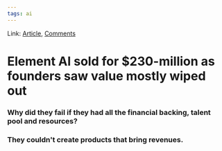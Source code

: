 ```yaml
---
tags: ai
---
```


Link: [Article](https://www.theglobeandmail.com/business/article-element-ai-sold-for-230-million-as-founders-saw-value-wiped-out/), [Comments](https://old.reddit.com/r/MachineLearning/comments/khin4c/n_montrealbased_element_ai_sold_for_230million_as/)

# Element AI sold for $230-million as founders saw value mostly wiped out

### Why did they fail if they had all the financial backing, talent pool and resources?

### They couldn't create products that bring revenues.
